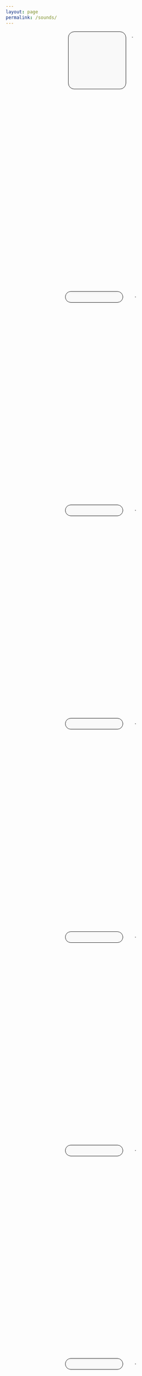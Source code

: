 ```yaml
---
layout: page
permalink: /sounds/
---
```


<div style="display: flex; flex-wrap: wrap; gap: 1rem; justify-content: center;">
  <a href="https://www.ekr.blog/soundscapes/An%20Alley%20(Japan).mp3"
     style="flex: 1 1 calc(33.333% - 1rem); max-width: calc(33.333% - 1rem); background: #f9f9f9; border-radius: 16px; border: 1.5px solid #111; overflow: hidden; display: flex; align-items: stretch; transition: box-shadow 0.3s;"
     onmouseover="this.style.zIndex='2'; this.style.boxShadow='0 4px 12px rgba(0,0,0,0.13)'; this.style.transform='scale(1.03)'"
     onmouseout="this.style.zIndex='1'; this.style.boxShadow='none'; this.style.transform='scale(1)'">
    <div style="width: 100%; aspect-ratio: 1/1;"></div>
  </a>

  <a href="https://www.ekr.blog/soundscapes/Birds%20(Japan).mp3"
     style="flex: 1 1 calc(33.333% - 1rem); max-width: calc(33.333% - 1rem); background: #f9f9f9; border-radius: 16px; border: 1.5px solid #111; overflow: hidden; display: flex; align-items: stretch; transition: box-shadow 0.3s;"
     onmouseover="this.style.zIndex='2'; this.style.boxShadow='0 4px 12px rgba(0,0,0,0.13)'; this.style.transform='scale(1.03)'"
     onmouseout="this.style.zIndex='1'; this.style.boxShadow='none'; this.style.transform='scale(1)'">
    <div style="width: 100%; aspect-ratio: 1/1;"></div>
  </a>

  <a href="https://www.ekr.blog/soundscapes/Buses%20(Japan).mp3"
     style="flex: 1 1 calc(33.333% - 1rem); max-width: calc(33.333% - 1rem); background: #f9f9f9; border-radius: 16px; border: 1.5px solid #111; overflow: hidden; display: flex; align-items: stretch; transition: box-shadow 0.3s;"
     onmouseover="this.style.zIndex='2'; this.style.boxShadow='0 4px 12px rgba(0,0,0,0.13)'; this.style.transform='scale(1.03)'"
     onmouseout="this.style.zIndex='1'; this.style.boxShadow='none'; this.style.transform='scale(1)'">
    <div style="width: 100%; aspect-ratio: 1/1;"></div>
  </a>

  <a href="https://www.ekr.blog/soundscapes/Cafes%20(Japan).mp3"
     style="flex: 1 1 calc(33.333% - 1rem); max-width: calc(33.333% - 1rem); background: #f9f9f9; border-radius: 16px; border: 1.5px solid #111; overflow: hidden; display: flex; align-items: stretch; transition: box-shadow 0.3s;"
     onmouseover="this.style.zIndex='2'; this.style.boxShadow='0 4px 12px rgba(0,0,0,0.13)'; this.style.transform='scale(1.03)'"
     onmouseout="this.style.zIndex='1'; this.style.boxShadow='none'; this.style.transform='scale(1)'">
    <div style="width: 100%; aspect-ratio: 1/1;"></div>
  </a>

  <a href="https://www.ekr.blog/soundscapes/Drain%20(Canada).mp3"
     style="flex: 1 1 calc(33.333% - 1rem); max-width: calc(33.333% - 1rem); background: #f9f9f9; border-radius: 16px; border: 1.5px solid #111; overflow: hidden; display: flex; align-items: stretch; transition: box-shadow 0.3s;"
     onmouseover="this.style.zIndex='2'; this.style.boxShadow='0 4px 12px rgba(0,0,0,0.13)'; this.style.transform='scale(1.03)'"
     onmouseout="this.style.zIndex='1'; this.style.boxShadow='none'; this.style.transform='scale(1)'">
    <div style="width: 100%; aspect-ratio: 1/1;"></div>
  </a>

  <a href="https://www.ekr.blog/soundscapes/Izakaya%20(Japan).mp3"
     style="flex: 1 1 calc(33.333% - 1rem); max-width: calc(33.333% - 1rem); background: #f9f9f9; border-radius: 16px; border: 1.5px solid #111; overflow: hidden; display: flex; align-items: stretch; transition: box-shadow 0.3s;"
     onmouseover="this.style.zIndex='2'; this.style.boxShadow='0 4px 12px rgba(0,0,0,0.13)'; this.style.transform='scale(1.03)'"
     onmouseout="this.style.zIndex='1'; this.style.boxShadow='none'; this.style.transform='scale(1)'">
    <div style="width: 100%; aspect-ratio: 1/1;"></div>
  </a>

  <a href="https://www.ekr.blog/soundscapes/Konbini%20(Japan).mp3"
     style="flex: 1 1 calc(33.333% - 1rem); max-width: calc(33.333% - 1rem); background: #f9f9f9; border-radius: 16px; border: 1.5px solid #111; overflow: hidden; display: flex; align-items: stretch; transition: box-shadow 0.3s;"
     onmouseover="this.style.zIndex='2'; this.style.boxShadow='0 4px 12px rgba(0,0,0,0.13)'; this.style.transform='scale(1.03)'"
     onmouseout="this.style.zIndex='1'; this.style.boxShadow='none'; this.style.transform='scale(1)'">
    <div style="width: 100%; aspect-ratio: 1/1;"></div>
  </a>

  <a href="https://www.ekr.blog/soundscapes/River%20(Canada).mp3"
     style="flex: 1 1 calc(33.333% - 1rem); max-width: calc(33.333% - 1rem); background: #f9f9f9; border-radius: 16px; border: 1.5px solid #111; overflow: hidden; display: flex; align-items: stretch; transition: box-shadow 0.3s;"
     onmouseover="this.style.zIndex='2'; this.style.boxShadow='0 4px 12px rgba(0,0,0,0.13)'; this.style.transform='scale(1.03)'"
     onmouseout="this.style.zIndex='1'; this.style.boxShadow='none'; this.style.transform='scale(1)'">
    <div style="width: 100%; aspect-ratio: 1/1;"></div>
  </a>

  <a href="https://www.ekr.blog/soundscapes/Stations%20(Japan).mp3"
     style="flex: 1 1 calc(33.333% - 1rem); max-width: calc(33.333% - 1rem); background: #f9f9f9; border-radius: 16px; border: 1.5px solid #111; overflow: hidden; display: flex; align-items: stretch; transition: box-shadow 0.3s;"
     onmouseover="this.style.zIndex='2'; this.style.boxShadow='0 4px 12px rgba(0,0,0,0.13)'; this.style.transform='scale(1.03)'"
     onmouseout="this.style.zIndex='1'; this.style.boxShadow='none'; this.style.transform='scale(1)'">
    <div style="width: 100%; aspect-ratio: 1/1;"></div>
  </a>

  <a href="https://www.ekr.blog/soundscapes/Streams%20(Canada).mp3"
     style="flex: 1 1 calc(33.333% - 1rem); max-width: calc(33.333% - 1rem); background: #f9f9f9; border-radius: 16px; border: 1.5px solid #111; overflow: hidden; display: flex; align-items: stretch; transition: box-shadow 0.3s;"
     onmouseover="this.style.zIndex='2'; this.style.boxShadow='0 4px 12px rgba(0,0,0,0.13)'; this.style.transform='scale(1.03)'"
     onmouseout="this.style.zIndex='1'; this.style.boxShadow='none'; this.style.transform='scale(1)'">
    <div style="width: 100%; aspect-ratio: 1/1;"></div>
  </a>

  <a href="https://www.ekr.blog/soundscapes/Waves%20(Japan).mp3"
     style="flex: 1 1 calc(33.333% - 1rem); max-width: calc(33.333% - 1rem); background: #f9f9f9; border-radius: 16px; border: 1.5px solid #111; overflow: hidden; display: flex; align-items: stretch; transition: box-shadow 0.3s;"
     onmouseover="this.style.zIndex='2'; this.style.boxShadow='0 4px 12px rgba(0,0,0,0.13)'; this.style.transform='scale(1.03)'"
     onmouseout="this.style.zIndex='1'; this.style.boxShadow='none'; this.style.transform='scale(1)'">
    <div style="width: 100%; aspect-ratio: 1/1;"></div>
  </a>

  <a href="https://www.ekr.blog/soundscapes/Restaurant%20(Japan).mp3"
     style="flex: 1 1 calc(33.333% - 1rem); max-width: calc(33.333% - 1rem); background: #f9f9f9; border-radius: 16px; border: 1.5px solid #111; overflow: hidden; display: flex; align-items: stretch; transition: box-shadow 0.3s;"
     onmouseover="this.style.zIndex='2'; this.style.boxShadow='0 4px 12px rgba(0,0,0,0.13)'; this.style.transform='scale(1.03)'"
     onmouseout="this.style.zIndex='1'; this.style.boxShadow='none'; this.style.transform='scale(1)'">
    <div style="width: 100%; aspect-ratio: 1/1;"></div>
  </a>
</div>



